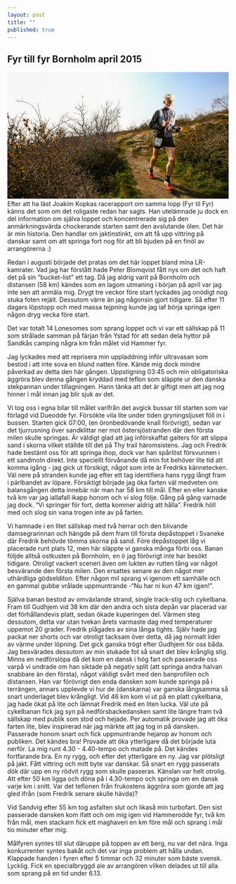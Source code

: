 ```yaml
---
layout: post
title: ""
published: true
---
```


## Fyr till fyr Bornholm april 2015
![Screenshot](/images/bornholm-omslag.jpg)
Efter att ha läst Joakim Kopkas racerapport om samma lopp (Fyr til Fyr) känns det som om det roligaste redan har sagts. Han utelämnade ju dock en del information om själva loppet och koncentrerade sig på den anmärkningsvärda chockerande starten samt den avslutande ölen. Det här är min historia. Den handlar om jaktinstinkt, om att få upp vittring på danskar samt om att springa fort nog för att bli bjuden på en finöl av arrangörerna :) 

Redan i augusti började det pratas om det här loppet bland mina LR-kamrater. Vad jag har förstått hade Peter Blomqvist fått nys om det och haft det på sin “bucket-list” ett tag. Då jag aldrig varit på Bornholm och distansen (58 km) kändes som en lagom utmaning i början på april var jag inte sen att anmäla mig. Drygt tre veckor före start lyckades jag onödigt nog stuka foten rejält. Dessutom värre än jag någonsin gjort tidigare. Så efter 11 dagars löpstopp och med massa tejpning kunde jag iaf börja springa igen någon dryg vecka före start. 

Det var totalt 14 Lonesomes som sprang loppet och vi var ett sällskap på 11 som strålade samman på färjan från Ystad för att sedan dela hyttor på Sandkås camping några km från målet vid Hammer fyr.

Jag lyckades med att reprisera min uppladdning inför ultravasan som bestod i att inte sova en blund natten före. Kände mig dock mindre påverkad av detta den här gången. Uppstigning 03:45 och min obligatoriska äggröra blev denna gången kryddad med teflon som släppte ur den danska stekpannan under tillagningen. Hann tänka att det är giftigt men att jag nog hinner i mål innan jag blir sjuk av det.

Vi tog oss i egna bilar till målet varifrån det avgick bussar till starten som var förlagd vid Dueodde fyr. Försökte vila lite under tiden gryningsljuset föll in i bussen. Starten gick 07:00, (en öronbedövande knall förövrigt), sedan var det tjurrusning över sandklittar ner mot östersjöstranden där den första milen skulle springas. Är väldigt glad att jag införskaffat gaiters för att slippa sand i skorna vilket ställde till det på Thy trail häromsistens. Jag och Fredrik hade bestämt oss för att springa ihop, dock var han spårlöst försvunnen i ett sandmoln direkt. Inte speciellt förvånande då min fot behöver lite tid att komma igång - jag gick ut försikigt, något som inte är Fredriks kännetecken. Väl nere på stranden kunde jag efter ett tag identifiera hans rygg långt fram i pärlbandet av löpare. Försiktigt började jag öka farten väl medveten om balansgången detta innebär när man har 58 km till mål. Efter en eller kanske två km var jag iallafall ikapp honom och vi slog följe. Gång på gång varnade jag dock. “Vi springer för fort, detta kommer aldrig att hålla”. Fredrik höll med och slog sin vana trogen inte av på farten.

Vi hamnade i en litet sällskap med två herrar och den blivande damsegrarinnan och hängde på dem fram till första depåstoppet i Svaneke där Fredrik behövde tömma skorna på sand. Före depåstoppet låg vi placerade runt plats 12, men här släppte vi ganska många förbi oss. Banan följde alltså ostkusten på Bornholm, en ö jag förövrigt inte har besökt tidigare. Otroligt vackert sceneri även om lukten av rutten tång var något besvärande den första milen. Den ersattes senare av den något mer uthärdliga gödselditon. Efter någon mil sprang vi igenom ett samhälle och en gammal gubbe vrålade uppmuntrande -“Nu har ni kun 47 km igjen!”. 

Själva banan bestod av omväxlande strand, single track-stig och cykelbana. Fram till Gudhjem vid 38 km där den andra och sista depån var placerad var det förhållandevis platt, sedan ökade kuperingen del. Värmen steg dessutom, detta var utan tvekan årets varmaste dag med temperaturer uppemot 20 grader. Fredrik plågades av sina långa tights. Själv hade jag packat ner shorts och var otroligt tacksam över detta, då jag normalt lider av värme under löpning. Det gick ganska trögt efter Gudhjem för oss båda. Jag besvärades dessutom av min stukade fot så snart det blev krånglig stig. Minns en nedförslöpa då det kom en dansk i hög fart och passerade oss varpå vi undrade om han siktade på negativ split (att springa andra halvan snabbare än den första), något väldigt svårt med den banprofilen och distansen. Han var förövrigt den enda dansken som kunde springa på i terrängen, annars upplevde vi hur de (danskarna) var ganska långsamma så snart underlaget blev krångligt. Vid 46 km kom vi ut på en platt cykelbana, jag hade ökat på lite och lämnat Fredrik med en liten lucka. Väl ute på cykelbanan fick jag syn på nedförsbackedansken samt lite längre fram två sällskap med publik som stod och hejade. Per automatik provade jag att öka farten lite, blev inspirerad när jag märkte att jag tog in på dansken. Passerade honom snart och fick uppmuntrande hejarop av honom och publiken. Det kändes bra! Provade att öka ytterligare då det började luta nerför. La mig runt 4.30 - 4.40-tempo och matade på. Det kändes fortfarande bra. En ny rygg, och efter det ytterligare en ny. Jag var plötsligt på jakt. Fått vittring och mitt byte var danskar. Så snart en rygg passerats dök där upp en ny rödvit rygg som skulle passeras. Känslan var helt otrolig. Att efter 50 km ligga och döna på i 4.30-tempo och springa om en dansk varje km i snitt. Var det teflonen från frukostens äggröra som gjorde att jag gled ifrån (som Fredrik senare skulle hävda)? 

Vid Sandvig efter 55 km tog asfalten slut och likaså min turbofart. Den sist passerade dansken kom ifatt och om mig igen vid Hammerodde fyr, två km från mål, men stackarn fick ett maghaveri en km före mål och sprang i mål tio minuter efter mig. 

Målfyren syntes till slut däruppe på toppen av ett berg, nu var det nära. Inga konkurrenter syntes bakåt och det var inga problem att hålla undan. Klappade handen i fyren efter 5 timmar och 32 minuter som bäste svensk. Lycklig. Fick en specialbryggd ale av arrangören vilken delades ut till alla som sprang på en tid under 6.13.